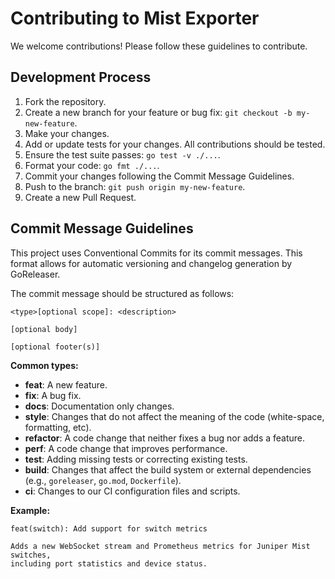 # Contributing to Mist Exporter

We welcome contributions! Please follow these guidelines to contribute.

## Development Process

1.  Fork the repository.
2.  Create a new branch for your feature or bug fix: `git checkout -b my-new-feature`.
3.  Make your changes.
4.  Add or update tests for your changes. All contributions should be tested.
5.  Ensure the test suite passes: `go test -v ./...`.
6.  Format your code: `go fmt ./...`.
7.  Commit your changes following the Commit Message Guidelines.
8.  Push to the branch: `git push origin my-new-feature`.
9.  Create a new Pull Request.

## Commit Message Guidelines

This project uses Conventional Commits for its commit messages. This format allows for automatic versioning and changelog generation by GoReleaser.

The commit message should be structured as follows:

```
<type>[optional scope]: <description>

[optional body]

[optional footer(s)]
```

**Common types:**

-   **feat**: A new feature.
-   **fix**: A bug fix.
-   **docs**: Documentation only changes.
-   **style**: Changes that do not affect the meaning of the code (white-space, formatting, etc).
-   **refactor**: A code change that neither fixes a bug nor adds a feature.
-   **perf**: A code change that improves performance.
-   **test**: Adding missing tests or correcting existing tests.
-   **build**: Changes that affect the build system or external dependencies (e.g., `goreleaser`, `go.mod`, `Dockerfile`).
-   **ci**: Changes to our CI configuration files and scripts.

**Example:**

```
feat(switch): Add support for switch metrics

Adds a new WebSocket stream and Prometheus metrics for Juniper Mist switches,
including port statistics and device status.
```